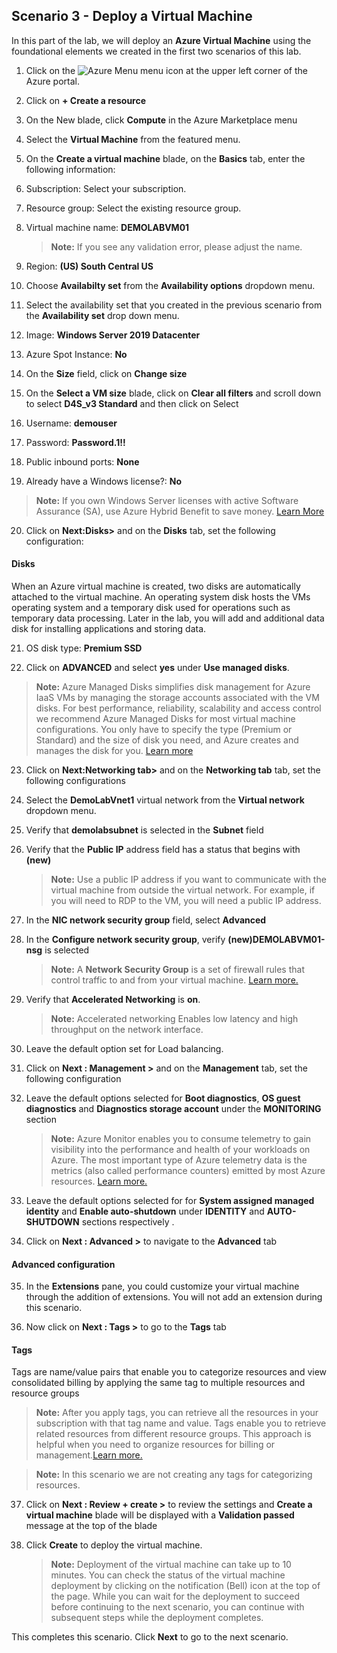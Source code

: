 ﻿## **Scenario 3 - Deploy a Virtual Machine**
In this part of the lab, we will deploy an **Azure Virtual Machine** using the foundational elements we created in the first two scenarios of this lab.

 1. Click  on the ![Azure Menu](https://github.com/SpektraSystems/CloudLabs-Azure/blob/master/azure-virtual-machine-and-compute/instructions/images/Hamburger.jpg) menu icon at the upper left corner of the Azure portal.
 2. Click on **+ Create a resource**
 3. On the New blade, click **Compute** in the Azure Marketplace menu
 4. Select the **Virtual Machine** from the featured menu.
 5. On the **Create a virtual machine** blade, on the **Basics** tab, enter the following information:
 6. Subscription: Select your subscription.
 7. Resource group: Select the existing resource group.
 8. Virtual machine name: **DEMOLABVM01**
     > **Note:** If you see any validation error, please adjust the name.
     
 9. Region: **(US) South Central US**
 
10. Choose **Availabilty set** from the **Availability options** dropdown menu.

11. Select the availability set that you created in the previous scenario from the **Availability set** drop down menu.

12. Image: **Windows Server 2019 Datacenter**

13. Azure Spot Instance: **No**

14. On the **Size** field, click on **Change size** 

15. On the **Select a VM size** blade, click on **Clear all filters** and scroll down to select **D4S_v3 Standard** and then click on  Select

16. Username: **demouser**

17. Password: **Password.1!!**

18. Public inbound ports: **None**

19. Already have a Windows license?: **No**

  > **Note:** If you own Windows Server licenses with active Software Assurance (SA), use Azure Hybrid Benefit to save money. [Learn More](https://azure.microsoft.com/en-us/pricing/hybrid-use-benefit/#services)
  
20. Click on **Next:Disks>** and on the **Disks** tab, set the following configuration:

 #### **Disks**
When an Azure virtual machine is created, two disks are automatically attached to the virtual machine.
An operating system disk hosts the VMs operating system and a temporary disk used for operations such as temporary data processing. Later in the lab, you will add and additional data disk for installing applications and storing data. 

21. OS disk type: **Premium SSD**

22. Click on **ADVANCED** and select **yes** under **Use managed disks**.

 > **Note:** Azure Managed Disks simplifies disk management for Azure IaaS VMs by managing the storage accounts associated with the VM disks. For best performance, reliability, scalability and access control we recommend Azure Managed Disks for most virtual machine configurations. You only have to specify the type (Premium or Standard) and the size of disk you need, and Azure creates and manages the disk for you. [Learn more](https://docs.microsoft.com/en-us/azure/storage/storage-managed-disks-overview)
 
23. Click on **Next:Networking tab>** and on the **Networking tab** tab, set the following configurations

24. Select the **DemoLabVnet1** virtual network from the **Virtual network** dropdown menu.

25. Verify that **demolabsubnet** is selected in the **Subnet** field

26. Verify that the **Public IP** address field has a status that begins with **(new)**

    > **Note:** Use a public IP address if you want to communicate with the virtual machine from outside the virtual network. For example, if you will need to RDP to the VM, you will need a public IP address. 

27. In the **NIC network security group** field, select **Advanced** 

28. In the **Configure network security group**, verify **(new)DEMOLABVM01-nsg** is selected

    > **Note:** A **Network Security Group** is a set of firewall rules that control traffic to and from your virtual machine. [Learn more.](https://docs.microsoft.com/en-us/azure/virtual-network/virtual-networks-nsg)

29. Verify that **Accelerated Networking** is **on**.

    > **Note:** Accelerated networking Enables low latency and high throughput on the network interface.
    
30. Leave the default option set for Load balancing.

31. Click on **Next : Management >**  and on the **Management** tab, set the following configuration

32. Leave the default options selected for **Boot diagnostics**, **OS guest diagnostics** and **Diagnostics storage account** under the **MONITORING** section

    > **Note:** Azure Monitor enables you to consume telemetry to gain visibility into the performance and health of your workloads on Azure. The most important type of Azure telemetry data is the metrics (also called performance counters) emitted by most Azure resources. [Learn more.](https://docs.microsoft.com/en-us/azure/monitoring-and-diagnostics/monitoring-overview-metrics)

33. Leave the default  options selected for for **System assigned managed identity** and **Enable auto-shutdown** under **IDENTITY** and **AUTO-SHUTDOWN** sections respectively .

34. Click on **Next : Advanced >** to navigate to the **Advanced** tab

#### **Advanced configuration**

35. In the **Extensions** pane, you could customize your virtual machine through the addition of extensions. You will not add an extension during this scenario.

36. Now click on **Next : Tags >** to go to the **Tags** tab

#### **Tags**

Tags are name/value pairs that enable you to categorize resources and view consolidated billing by applying the same tag to multiple resources and resource groups

   > **Note:**  After you apply tags, you can retrieve all the resources in your subscription with that tag name and value. Tags enable you to retrieve related resources from different resource groups. This approach is helpful when you need to organize resources for billing or management.[Learn more.](https://docs.microsoft.com/en-us/azure/azure-resource-manager/resource-group-using-tags)
    
   > **Note:** In this scenario we are not creating any tags for categorizing resources.

37. Click on **Next : Review + create >** to review the settings and **Create a virtual machine** blade will be displayed with a **Validation passed** message at the top of the blade

38. Click **Create** to deploy the virtual machine.

    > **Note:** Deployment of the virtual machine can take up to 10 minutes. You can check the status of the virtual machine deployment by clicking on the notification (Bell) icon at the top of the page. While you can wait for the deployment to succeed before continuing to the next scenario, you can continue with subsequent steps while the deployment completes. 

This completes this scenario. Click **Next** to go to the next scenario.
